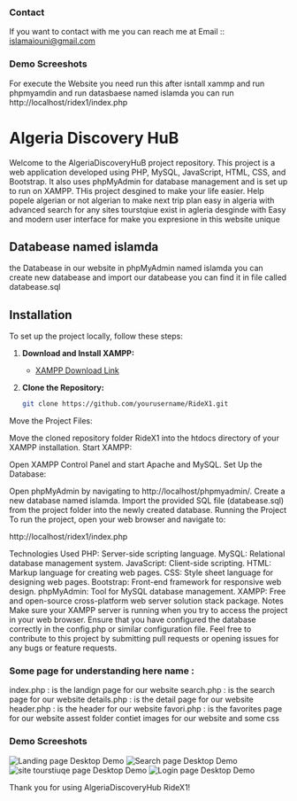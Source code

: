 
### Contact

If you want to contact with me you can reach me at  Email :: islamaiouni@gmail.com 

### Demo Screeshots

For execute the Website you need run this after isntall xammp and run phpmyamdin and run datasbaese named islamda            you can run http://localhost/ridex1/index.php     


# Algeria Discovery HuB 

Welcome to the AlgeriaDiscoveryHuB  project repository. This project is a web application developed using PHP, MySQL, JavaScript, HTML, CSS, and Bootstrap. It also uses phpMyAdmin for database management and is set up to run on XAMPP. THis project desgined to make your life easier. Help popele algerian or not algerian to make next trip plan easy in algeria with advanced search for any sites tourstqiue exist in agleria desginde with Easy and modern user interface for make you expresione in this website unique  

## Databease named islamda

the Databease in our website in phpMyAdmin named islamda    you can create new databease and import our databease you can find it in file called databease.sql

## Installation

To set up the project locally, follow these steps:

1. **Download and Install XAMPP:**
   - [XAMPP Download Link](https://www.apachefriends.org/index.html)

2. **Clone the Repository:**
   ```bash
   git clone https://github.com/yourusername/RideX1.git
Move the Project Files:

Move the cloned repository folder RideX1 into the htdocs directory of your XAMPP installation.
Start XAMPP:

Open XAMPP Control Panel and start Apache and MySQL.
Set Up the Database:

Open phpMyAdmin by navigating to http://localhost/phpmyadmin/.
Create a new database named islamda.
Import the provided SQL file (databease.sql) from the project folder into the newly created database.
Running the Project
To run the project, open your web browser and navigate to:


http://localhost/ridex1/index.php

Technologies Used
PHP: Server-side scripting language.
MySQL: Relational database management system.
JavaScript: Client-side scripting.
HTML: Markup language for creating web pages.
CSS: Style sheet language for designing web pages.
Bootstrap: Front-end framework for responsive web design.
phpMyAdmin: Tool for MySQL database management.
XAMPP: Free and open-source cross-platform web server solution stack package.
Notes
Make sure your XAMPP server is running when you try to access the project in your web browser.
Ensure that you have configured the database correctly in the config.php or similar configuration file.
Feel free to contribute to this project by submitting pull requests or opening issues for any bugs or feature requests.





### Some page for understanding here name :

index.php : is the landign page for our website
search.php : is the search page for our website
details.php : is the detail page for our website
header.php : is the header for our website
favori.php : is the favorites   page for our website
assest folder contiet images for our website and some css 


### Demo Screeshots
![Landing page  Desktop Demo](./readme-images/land.PNG "Desktop Demo")
![Search page  Desktop Demo](./readme-images/SH.PNG "Desktop Demo")
![site tourstiuqe  page  Desktop Demo](./readme-images/28.PNG "Desktop Demo")
![Login   page  Desktop Demo](./readme-images/Capture.PNG "Desktop Demo")





Thank you for using AlgeriaDiscoveryHub  RideX1!

